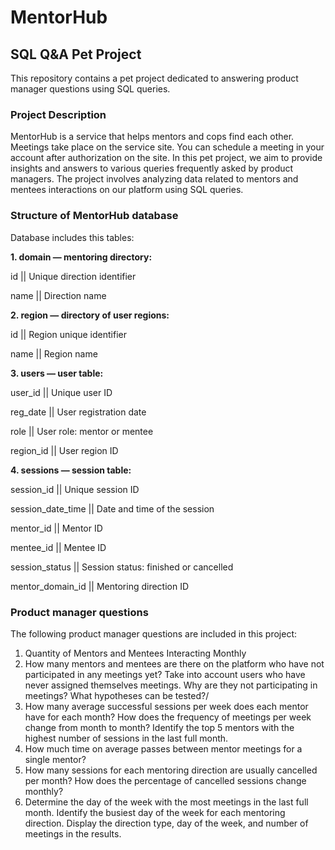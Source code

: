 # MentorHub
## SQL Q&A Pet Project

This repository contains a pet project dedicated to answering product manager questions using SQL queries.

### Project Description
MentorHub is a service that helps mentors and cops find each other. Meetings take place on the service site. You can schedule a meeting in your account after authorization on the site.
In this pet project, we aim to provide insights and answers to various queries frequently asked by product managers. The project involves analyzing data related to mentors and mentees interactions on our platform using SQL queries.

### Structure of MentorHub database
Database includes this tables:

**1. domain — mentoring directory:**

   id || Unique direction identifier

   name || Direction name
   
**2. region — directory of user regions:**

   id || Region unique identifier

   name || Region name
   
**3. users — user table:**

   user_id || Unique user ID

   reg_date || User registration date

   role || User role: mentor or mentee

   region_id || User region ID
   
**4. sessions — session table:**

   session_id || Unique session ID

   session_date_time || Date and time of the session

   mentor_id || Mentor ID

   mentee_id || Mentee ID

   session_status || Session status: finished or cancelled

   mentor_domain_id || Mentoring direction ID

### Product manager questions
The following product manager questions are included in this project:
1. Quantity of Mentors and Mentees Interacting Monthly
2. How many mentors and mentees are there on the platform who have not participated in any meetings yet? 
Take into account users who have never assigned themselves meetings. 
Why are they not participating in meetings? What hypotheses can be tested?/
3. How many average successful sessions per week does each mentor have for each month? 
How does the frequency of meetings per week change from month to month?
Identify the top 5 mentors with the highest number of sessions in the last full month.
4. How much time on average passes between mentor meetings for a single mentor?
5. How many sessions for each mentoring direction are usually cancelled per month? 
How does the percentage of cancelled sessions change monthly?
6. Determine the day of the week with the most meetings in the last full month.
Identify the busiest day of the week for each mentoring direction. 
Display the direction type, day of the week, and number of meetings in the results. 

